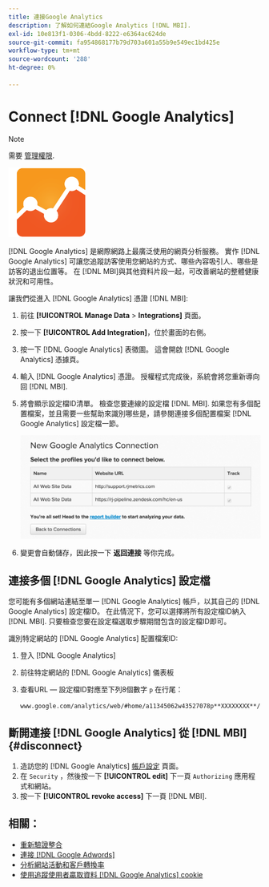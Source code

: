 ```yaml
---
title: 連接Google Analytics
description: 了解如何連結Google Analytics [!DNL MBI].
exl-id: 10e813f1-0306-4bdd-8222-e6364ac624de
source-git-commit: fa954868177b79d703a601a55b9e549ec1bd425e
workflow-type: tm+mt
source-wordcount: '288'
ht-degree: 0%

---
```


# Connect [!DNL Google Analytics]

>[!NOTE]
>
>需要 [管理權限](../../../administrator/user-management/user-management.md).

![](../../../assets/google-analytics-logo.png)

[!DNL Google Analytics] 是網際網路上最廣泛使用的網頁分析服務。 實作 [!DNL Google Analytics] 可讓您追蹤訪客使用您網站的方式、哪些內容吸引人、哪些是訪客的退出位置等。 在 [!DNL MBI]與其他資料片段一起，可改善網站的整體健康狀況和可用性。

讓我們從進入 [!DNL Google Analytics] 憑證 [!DNL MBI]:

1. 前往 **[!UICONTROL Manage Data** > **Integrations]** 頁面。
1. 按一下 **[!UICONTROL Add Integration]**，位於畫面的右側。
1. 按一下 [!DNL Google Analytics] 表徵圖。 這會開啟 [!DNL Google Analytics] 憑據頁。
1. 輸入 [!DNL Google Analytics] 憑證。 授權程式完成後，系統會將您重新導向回 [!DNL MBI].
1. 將會顯示設定檔ID清單。 檢查您要連線的設定檔 [!DNL MBI]. 如果您有多個配置檔案，並且需要一些幫助來識別哪些是，請參閱連接多個配置檔案 [!DNL Google Analytics] 設定檔一節。

   ![](../../../assets/list-profile-id.png)<!--{: width="600px"}-->

1. 變更會自動儲存，因此按一下 **返回連接** 等你完成。

## 連接多個 [!DNL Google Analytics] 設定檔

您可能有多個網站連結至單一 [!DNL Google Analytics] 帳戶，以其自己的 [!DNL Google Analytics] 設定檔ID。 在此情況下，您可以選擇將所有設定檔ID納入 [!DNL MBI]. 只要檢查您要在設定檔選取步驟期間包含的設定檔ID即可。

識別特定網站的 [!DNL Google Analytics] 配置檔案ID:

1. 登入 [!DNL Google Analytics]
1. 前往特定網站的 [!DNL Google Analytics] 儀表板
1. 查看URL — 設定檔ID對應至下列8個數字 `p` 在行尾：

   `www.google.com/analytics/web/#home/a11345062w43527078p**XXXXXXXX**/`

## 斷開連接 [!DNL Google Analytics] 從 [!DNL MBI] {#disconnect}

1. 造訪您的 [!DNL Google Analytics] [帳戶設定](https://www.google.com/accounts/) 頁面。
1. 在 `Security` ，然後按一下 **[!UICONTROL edit]** 下一頁 `Authorizing` 應用程式和網站。
1. 按一下 **[!UICONTROL revoke access]** 下一頁 [!DNL MBI].

## 相關：

* [重新驗證整合](https://experienceleague.adobe.com/docs/commerce-knowledge-base/kb/how-to/mbi-reauthenticating-integrations.html?lang=en)
* [連接 [!DNL Google Adwords]](../integrations/google-adwords.md)
* [分析網站活動和客戶轉換率](../../analysis/web-act-cust-conversion.md)
* [使用追蹤使用者贏取資料 [!DNL Google Analytics] cookie](../../analysis/google-track-user-acq.md)
